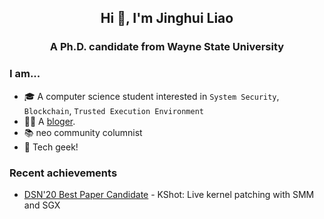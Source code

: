 <h2 align="center">Hi 👋, I'm Jinghui Liao</h2>
<h3 align="center">A Ph.D. candidate from Wayne State University</h3>

### I am...

* 🎓 A computer science student interested in `System Security`, `Blockchain`, `Trusted Execution Environment`
* 👨‍💻 A [bloger](https://jinghui.blog/).
* 📚 neo community columnist
* 🐧 Tech geek! 

### Recent achievements

- [DSN'20 Best Paper Candidate](https://ieeexplore.ieee.org/abstract/document/9153415) - KShot: Live kernel patching with SMM and SGX
